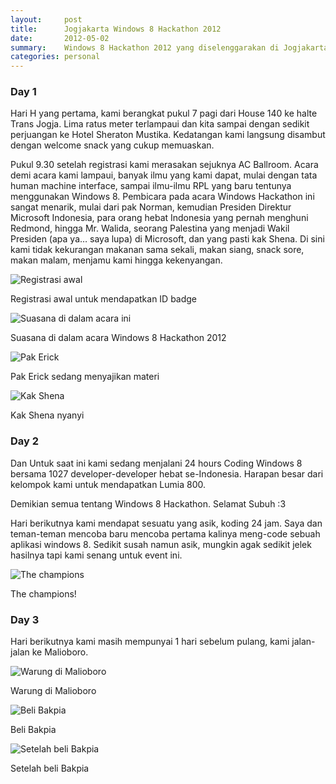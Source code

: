 ```yaml
---
layout:     post
title:      Jogjakarta Windows 8 Hackathon 2012
date:       2012-05-02
summary:    Windows 8 Hackathon 2012 yang diselenggarakan di Jogjakarta
categories: personal
---
```


### Day 1

Hari H yang pertama, kami berangkat pukul 7 pagi dari House 140 ke halte Trans Jogja. Lima ratus meter terlampaui dan kita sampai dengan sedikit perjuangan ke Hotel Sheraton Mustika. Kedatangan kami langsung disambut dengan welcome snack yang cukup memuaskan.

Pukul 9.30 setelah registrasi kami merasakan sejuknya AC Ballroom. Acara demi acara kami lampaui, banyak ilmu yang kami dapat, mulai dengan tata human machine interface, sampai ilmu-ilmu RPL yang baru tentunya menggunakan Windows 8. Pembicara pada acara Windows Hackathon ini sangat menarik, mulai dari pak Norman, kemudian Presiden Direktur Microsoft Indonesia, para orang hebat Indonesia yang pernah menghuni Redmond, hingga Mr. Walida, seorang Palestina yang menjadi Wakil Presiden (apa ya… saya lupa) di Microsoft, dan yang pasti kak Shena. Di sini kami tidak kekurangan makanan sama sekali, makan siang, snack sore, makan malam, menjamu kami hingga kekenyangan.

![Registrasi awal](//sapikuda.com/images/posts/2012-05-02-jogjakarta-windows-8-hackathon-2012/1.JPG)

Registrasi awal untuk mendapatkan ID badge

![Suasana di dalam acara ini](//sapikuda.com/images/posts/2012-05-02-jogjakarta-windows-8-hackathon-2012/2.JPG)

Suasana di dalam acara Windows 8 Hackathon 2012 

![Pak Erick](//sapikuda.com/images/posts/2012-05-02-jogjakarta-windows-8-hackathon-2012/3.JPG)

Pak Erick sedang menyajikan materi

![Kak Shena](//sapikuda.com/images/posts/2012-05-02-jogjakarta-windows-8-hackathon-2012/4.JPG)

Kak Shena nyanyi

### Day 2

Dan Untuk saat ini kami sedang menjalani 24 hours Coding Windows 8 bersama 1027 developer-developer hebat se-Indonesia. Harapan besar dari kelompok kami untuk mendapatkan Lumia 800.

Demikian semua tentang Windows 8 Hackathon. Selamat Subuh :3

Hari berikutnya kami mendapat sesuatu yang asik, koding 24 jam. Saya dan teman-teman mencoba baru mencoba pertama kalinya meng-code sebuah aplikasi windows 8. Sedikit susah namun asik, mungkin agak sedikit jelek hasilnya tapi kami senang untuk event ini.

![The champions](//sapikuda.com/images/posts/2012-05-02-jogjakarta-windows-8-hackathon-2012/5.JPG)

The champions!

### Day 3

Hari berikutnya kami masih mempunyai 1 hari sebelum pulang, kami jalan-jalan ke Malioboro.

![Warung di Malioboro](//sapikuda.com/images/posts/2012-05-02-jogjakarta-windows-8-hackathon-2012/6.JPG)

Warung di Malioboro

![Beli Bakpia](//sapikuda.com/images/posts/2012-05-02-jogjakarta-windows-8-hackathon-2012/7.JPG)

Beli Bakpia

![Setelah beli Bakpia](//sapikuda.com/images/posts/2012-05-02-jogjakarta-windows-8-hackathon-2012/8.JPG)

Setelah beli Bakpia